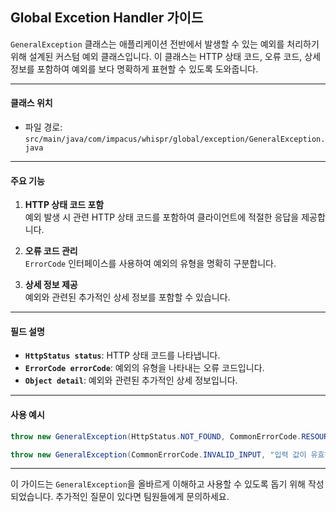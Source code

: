 ## Global Excetion Handler 가이드

`GeneralException` 클래스는 애플리케이션 전반에서 발생할 수 있는 예외를 처리하기 위해 설계된 커스텀 예외 클래스입니다. 이 클래스는 HTTP 상태 코드, 오류 코드, 상세 정보를 포함하여 예외를 보다 명확하게 표현할 수 있도록 도와줍니다.

---

#### **클래스 위치**
- 파일 경로: `src/main/java/com/impacus/whispr/global/exception/GeneralException.java`

---

#### **주요 기능**
1. **HTTP 상태 코드 포함**  
   예외 발생 시 관련 HTTP 상태 코드를 포함하여 클라이언트에 적절한 응답을 제공합니다.

2. **오류 코드 관리**  
   `ErrorCode` 인터페이스를 사용하여 예외의 유형을 명확히 구분합니다.

3. **상세 정보 제공**  
   예외와 관련된 추가적인 상세 정보를 포함할 수 있습니다.

---

#### **필드 설명**

- **`HttpStatus status`**: HTTP 상태 코드를 나타냅니다.
- **`ErrorCode errorCode`**: 예외의 유형을 나타내는 오류 코드입니다.
- **`Object detail`**: 예외와 관련된 추가적인 상세 정보입니다.

---

#### **사용 예시**

```java
throw new GeneralException(HttpStatus.NOT_FOUND, CommonErrorCode.RESOURCE_NOT_FOUND);
```

```java
throw new GeneralException(CommonErrorCode.INVALID_INPUT, "입력 값이 유효하지 않습니다.");
```

---

이 가이드는 `GeneralException`을 올바르게 이해하고 사용할 수 있도록 돕기 위해 작성되었습니다. 추가적인 질문이 있다면 팀원들에게 문의하세요.
